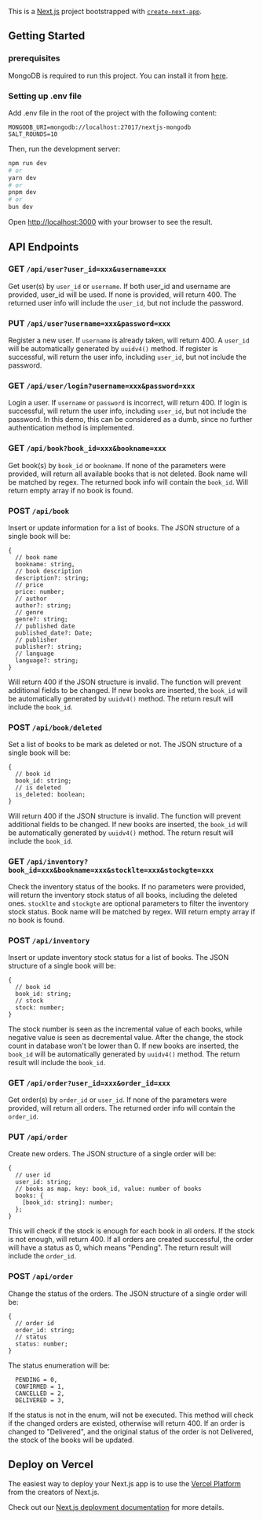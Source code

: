 This is a [Next.js](https://nextjs.org) project bootstrapped with [`create-next-app`](https://nextjs.org/docs/app/api-reference/cli/create-next-app).

## Getting Started

### prerequisites

MongoDB is required to run this project. You can install it from [here](https://www.mongodb.com/try/download/community).

### Setting up .env file

Add .env file in the root of the project with the following content:

```
MONGODB_URI=mongodb://localhost:27017/nextjs-mongodb
SALT_ROUNDS=10
```

Then, run the development server:

```bash
npm run dev
# or
yarn dev
# or
pnpm dev
# or
bun dev
```

Open [http://localhost:3000](http://localhost:3000) with your browser to see the result.

## API Endpoints

### GET `/api/user?user_id=xxx&username=xxx`

Get user(s) by `user_id` or `username`. If both user_id and username are provided, user_id will be used. If none is provided, will return 400.
The returned user info will include the `user_id`, but not include the password.

### PUT `/api/user?username=xxx&password=xxx`

Register a new user. If `username` is already taken, will return 400.
A `user_id` will be automatically generated by `uuidv4()` method.
If register is successful, will return the user info, including `user_id`, but not include the password.

### GET `/api/user/login?username=xxx&password=xxx`

Login a user. If `username` or `password` is incorrect, will return 400.
If login is successful, will return the user info, including `user_id`, but not include the password.
In this demo, this can be considered as a dumb, since no further authentication method is implemented.

### GET `/api/book?book_id=xxx&bookname=xxx`

Get book(s) by `book_id` or `bookname`. If none of the parameters were provided, will return all available books that is not deleted.
Book name will be matched by regex.
The returned book info will contain the `book_id`.
Will return empty array if no book is found.

### POST `/api/book`

Insert or update information for a list of books. The JSON structure of a single book will be:

```
{
  // book name
  bookname: string,
  // book description
  description?: string;
  // price
  price: number;
  // author
  author?: string;
  // genre
  genre?: string;
  // published date
  published_date?: Date;
  // publisher
  publisher?: string;
  // language
  language?: string;
}
```

Will return 400 if the JSON structure is invalid. The function will prevent additional fields to be changed.
If new books are inserted, the `book_id` will be automatically generated by `uuidv4()` method. The return result will include the `book_id`.

### POST `/api/book/deleted`

Set a list of books to be mark as deleted or not. The JSON structure of a single book will be:

```
{
  // book id
  book_id: string;
  // is deleted
  is_deleted: boolean;
}
```

Will return 400 if the JSON structure is invalid. The function will prevent additional fields to be changed.
If new books are inserted, the `book_id` will be automatically generated by `uuidv4()` method. The return result will include the `book_id`.

### GET `/api/inventory?book_id=xxx&bookname=xxx&stocklte=xxx&stockgte=xxx`

Check the inventory status of the books.
If no parameters were provided, will return the inventory stock status of all books, including the deleted ones.
`stocklte` and `stockgte` are optional parameters to filter the inventory stock status.
Book name will be matched by regex.
Will return empty array if no book is found.

### POST `/api/inventory`

Insert or update inventory stock status for a list of books. The JSON structure of a single book will be:

```
{
  // book id
  book_id: string;
  // stock
  stock: number;
}
```

The stock number is seen as the incremental value of each books, while negative value is seen as decremental value.
After the change, the stock count in database won't be lower than 0.
If new books are inserted, the `book_id` will be automatically generated by `uuidv4()` method. The return result will include the `book_id`.

### GET `/api/order?user_id=xxx&order_id=xxx`

Get order(s) by `order_id` or `user_id`. If none of the parameters were provided, will return all orders.
The returned order info will contain the `order_id`.

### PUT `/api/order`

Create new orders. The JSON structure of a single order will be:

```
{
  // user id
  user_id: string;
  // books as map. key: book_id, value: number of books
  books: {
    [book_id: string]: number;
  };
}
```

This will check if the stock is enough for each book in all orders. If the stock is not enough, will return 400.
If all orders are created successful, the order will have a status as 0, which means "Pending". The return result will include the `order_id`.

### POST `/api/order`

Change the status of the orders. The JSON structure of a single order will be:

```
{
  // order id
  order_id: string;
  // status
  status: number;
}
```

The status enumeration will be:

```
  PENDING = 0,
  CONFIRMED = 1,
  CANCELLED = 2,
  DELIVERED = 3,
```

If the status is not in the enum, will not be executed.
This method will check if the changed orders are existed, otherwise will return 400.
If an order is changed to "Delivered", and the original status of the order is not Delivered, the stock of the books will be updated.

## Deploy on Vercel

The easiest way to deploy your Next.js app is to use the [Vercel Platform](https://vercel.com/new?utm_medium=default-template&filter=next.js&utm_source=create-next-app&utm_campaign=create-next-app-readme) from the creators of Next.js.

Check out our [Next.js deployment documentation](https://nextjs.org/docs/app/building-your-application/deploying) for more details.
